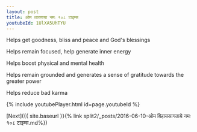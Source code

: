 ```yaml
---
layout: post
title: ओम तारणाया नमः १०८ टाइम्स
youtubeId: 1UlXA5UhTYU
---
```

 
 
Helps get goodness, bliss and peace and God's blessings
 
Helps remain focused, help generate inner energy 
 
Helps boost physical and mental health 
 
Helps remain grounded and generates a sense of gratitude towards the greater power 
 
Helps reduce bad karma
 
 
 
 


{% include youtubePlayer.html id=page.youtubeId %}
 
[Next]({{ site.baseurl }}{% link  split2/_posts/2016-06-10-ओम विहायसागताये नमः १०८ टाइम्स.md%})
 
